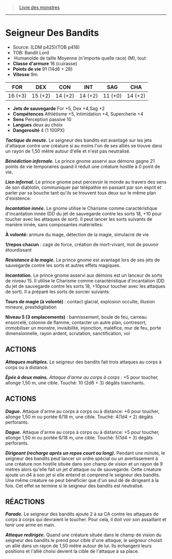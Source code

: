 ﻿> [Livre des monstres](tome_of_beasts_old.md)

---

# Seigneur Des Bandits

- Source: (LDM p425)(TOB p418)
- TOB: Bandit Lord
-  Humanoïde de taille Moyenne (n'importe quelle race) (M), tout
- **Classe d'armure** 16 (cuirasse)
- **Points de vie** 91 (14d8 + 28)
- **Vitesse** 9m

|FOR|DEX|CON|INT|SAG|CHA|
|---|---|---|---|---|---|
|16 (+3)|15 (+2)|14 (+2)|14 (+2)|11 (+0)|14 (+2)|

- **Jets de sauvegarde** For +5, Dex +4,Sag +2
- **Compétences** Athlétisme +5, Intimidation +4, Supercherie +4
- **Sens** Perception passive 10
- **Langues** deux au choix
- **Dangerosité** 4 (1 100PX)

**_Tactique de meute._** Le seigneur des bandits est avantagé sur les jets d'attaque contre une créature si au moins l'un de ses alliés se trouve dans un rayon de 1,50 mètre autour d'elle et n'est pas neutralisé.

**_Bénédiction infernale._** Le prince gnome asservi aux démons gagne 21 points de vie temporaires quand il réduit une créature hostile à 0 point de vie.

**_Lien infernal._** Le prince gnome peut percevoir le monde au travers des sens de son diablotin, communiquer par télépathie en passant par son esprit et parler par sa bouche tant qu'ils se trouvent tous deux sur le même plan d'existence.

**_Incantation innée._** Le gnome utilise le Charisme comme caractéristique d'incantation innée (DD du jet de sauvegarde contre les sorts 18, +10 pour toucher avec les attaques de sort). Il peut lancer les sorts suivants de manière innée, sans composantes matérielles:

**À volonté:** armure du mage, détection de la magie, simulacre de vie

**1/repos chacun** : cage de force, création de mort-vivant, mot de pouvoir étourdissant

**_Résistance à la magie._** Le prince gnome est avantagé lors de ses jets de sauvegarde contre les sorts et autres effets magiques.

**_Incantation._** Le prince gnome asservi aux démons est un lanceur de sorts de niveau 15. Il utilise le Charisme comme caractéristique d'incantation (DD du jet de sauvegarde contre les sorts 18, +10pour toucher avec les attaques de sort). Il a préparé les sorts de sorcier suivants:

**Tours de magie (à volonté)** : contact glacial, explosion occulte, illusion mineure, prestidigitation

**Niveau 5 (3 emplacements)** : bannissement, boule de feu, carreau ensorcelé, colonne de flamme, contacter un autre plan, contresort, immobiliser un monstre, invisibilité, injonction, maléfice, mur de feu, porte dimensionnelle, rayon ardent, scrutation, sanctification, vol

## ACTIONS

**_Attaques multiples._** Le seigneur des bandits fait trois attaques au corps à corps ou à distance.

**_Épée à deux mains._** _Attaque d'arme au corps à corps :_ +5 pour toucher, allonge 1,50 m, une cible. Touché: 10 (2d6 + 3) dégâts tranchants.

## ACTIONS

**_Dague._** Attaque d'arme au corps à corps ou à distance: +6 pour toucher, allonge 1,50 m ou portée 6/18 m, une cible. Touché: 4(1d4 + 2) dégâts perforants.

**_Dague._** Attaque d'arme au corps à corps ou à distance: +5 pour toucher, allonge 1,50 m ou portée 6/18 m, une cible. Touché: 5(1d4 + 3) dégâts perforants.

**_Dirigeant (recharge après un repos court ou long)._** Pendant une minute, le seigneur des bandits peut lancer un ordre spécial ou un avertissement à une créature non hostile située dans son champ de vision et un rayon de 9 mètres alors qu'elle fait un jet d'attaque ou de sauvegarde. Cette créature ajoute un d4 à son jet si elle entend et comprend le seigneur des bandits. Une même créature ne peut bénéficier que d'un seul dé de dirigeant à la fois. Cet effet se termine si le seigneur des bandits est neutralisé.

## RÉACTIONS

**_Parade._** Le seigneur des bandits ajoute 2 à sa CA contre les attaques de corps à corps qui devraient le toucher. Pour cela, il doit voir son assaillant et tenir une arme en main.

**_Attaque redirigée._** Quand une créature située dans le champ de vision du seigneur des bandits le prend pour cible d'une attaque, le seigneur choisit un allié dans un rayon de 1,50 mètre autour de lui. Ils échangent leurs positions et l'allié choisi devient la cible de l'attaque à sa place.

